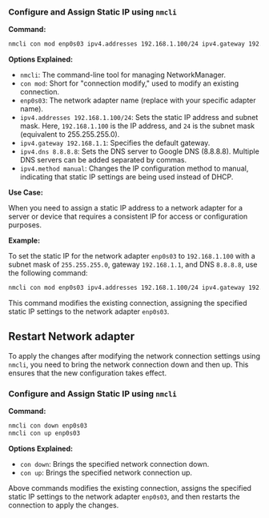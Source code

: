 

### Configure and Assign Static IP using `nmcli`

**Command:**

```sh
nmcli con mod enp0s03 ipv4.addresses 192.168.1.100/24 ipv4.gateway 192.168.1.1 ipv4.dns 8.8.8.8 ipv4.method manual
```

**Options Explained:**

- `nmcli`: The command-line tool for managing NetworkManager.
- `con mod`: Short for "connection modify," used to modify an existing connection.
- `enp0s03`: The network adapter name (replace with your specific adapter name).
- `ipv4.addresses 192.168.1.100/24`: Sets the static IP address and subnet mask. Here, `192.168.1.100` is the IP address, and `24` is the subnet mask (equivalent to 255.255.255.0).
- `ipv4.gateway 192.168.1.1`: Specifies the default gateway.
- `ipv4.dns 8.8.8.8`: Sets the DNS server to Google DNS (8.8.8.8). Multiple DNS servers can be added separated by commas.
- `ipv4.method manual`: Changes the IP configuration method to manual, indicating that static IP settings are being used instead of DHCP.

**Use Case:**

When you need to assign a static IP address to a network adapter for a server or device that requires a consistent IP for access or configuration purposes.

**Example:**

To set the static IP for the network adapter `enp0s03` to `192.168.1.100` with a subnet mask of `255.255.255.0`, gateway `192.168.1.1`, and DNS `8.8.8.8`, use the following command:

```sh
nmcli con mod enp0s03 ipv4.addresses 192.168.1.100/24 ipv4.gateway 192.168.1.1 ipv4.dns 8.8.8.8 ipv4.method manual
```

This command modifies the existing connection, assigning the specified static IP settings to the network adapter `enp0s03`.
## Restart Network adapter

To apply the changes after modifying the network connection settings using `nmcli`, you need to bring the network connection down and then up. This ensures that the new configuration takes effect.


### Configure and Assign Static IP using `nmcli`

**Command:**

```sh
nmcli con down enp0s03
nmcli con up enp0s03
```

**Options Explained:**

- `con down`: Brings the specified network connection down.
- `con up`: Brings the specified network connection up.


Above commands modifies the existing connection, assigns the specified static IP settings to the network adapter `enp0s03`, and then restarts the connection to apply the changes.